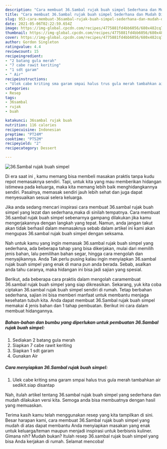 ```yaml
---
description: "Cara membuat 36.Sambal rujak buah simpel Sederhana dan Mudah Dibuat"
title: "Cara membuat 36.Sambal rujak buah simpel Sederhana dan Mudah Dibuat"
slug: 953-cara-membuat-36sambal-rujak-buah-simpel-sederhana-dan-mudah-dibuat
date: 2021-05-06T02:22:59.654Z
image: https://img-global.cpcdn.com/recipes/4775881fd4bb6056/680x482cq70/36sambal-rujak-buah-simpel-foto-resep-utama.jpg
thumbnail: https://img-global.cpcdn.com/recipes/4775881fd4bb6056/680x482cq70/36sambal-rujak-buah-simpel-foto-resep-utama.jpg
cover: https://img-global.cpcdn.com/recipes/4775881fd4bb6056/680x482cq70/36sambal-rujak-buah-simpel-foto-resep-utama.jpg
author: Gordon Singleton
ratingvalue: 4.4
reviewcount: 15
recipeingredient:
- "2 batang gula merah"
- "7 cabe rawit keriting"
- "1 sdt garam"
- " Air"
recipeinstructions:
- "Ulek cabe kriting sma garam smpai halus trus gula merah tambahkan air sedikit.siap disantap"
categories:
- Resep
tags:
- 36sambal
- rujak
- buah

katakunci: 36sambal rujak buah 
nutrition: 116 calories
recipecuisine: Indonesian
preptime: "PT24M"
cooktime: "PT52M"
recipeyield: "2"
recipecategory: Dessert

---
```



![36.Sambal rujak buah simpel](https://img-global.cpcdn.com/recipes/4775881fd4bb6056/680x482cq70/36sambal-rujak-buah-simpel-foto-resep-utama.jpg)

Di era  saat ini , kamu memang bisa membeli masakan praktis tanpa kudu repot memasaknya sendiri. Tapi, untuk kita yang mau memberikan hidangan istimewa pada keluarga, maka kita memang lebih baik menghidangkannya sendiri. Pasalnya, memasak sendiri jauh lebih sehat dan juga dapat menyesuaikan sesuai selera keluarga.

Jika anda sedang mencari inspirasi cara membuat 36.sambal rujak buah simpel yang lezat dan sederhana,maka di sinilah tempatnya. Cara membuat 36.sambal rujak buah simpel  sebenarnya gampang dilakukan jika kamu mengerjakannya dengan langkah yang tepat. Namun, anda jangan takut akan tidak berhasil dalam memasaknya 
sebab dalam artikel ini kami akan mengupas 36.sambal rujak buah simpel dengan seksama.  



Nah untuk kamu yang ingin memasak 36.sambal rujak buah simpel yang sederhana, ada beberapa tahap yang bisa dikerjakan, mulai dari memilih jenis bahan, lalu pemilihan bahan segar, hingga cara mengolah dan menyajikannya. Anda Tak perlu pusing kalau ingin menyiapkan 36.sambal rujak buah simpel yang enak di mana pun anda berada. Sebab, asalkan anda  tahu caranya, maka hidangan ini bisa jadi sajian yang spesial.

Berikut, ada beberapa cara praktis  dalam mengolah caramembuat 36.sambal rujak buah simpel yang siap dikreasikan. Sekarang, yuk kita coba ciptakan 36.sambal rujak buah simpel sendiri di rumah. Tetap berbahan sederhana, sajian ini bisa memberi manfaat untuk membantu menjaga kesehatan tubuh kita. Anda dapat membuat 36.Sambal rujak buah simpel memakai 4 jenis bahan dan 1 tahap pembuatan. Berikut ini cara dalam membuat hidangannya.

<!--inarticleads1-->

##### Bahan-bahan dan bumbu yang diperlukan untuk pembuatan 36.Sambal rujak buah simpel:

1. Sediakan 2 batang gula merah
1. Siapkan 7 cabe rawit keriting
1. Siapkan 1 sdt garam
1. Gunakan  Air




<!--inarticleads2-->

##### Cara menyiapkan 36.Sambal rujak buah simpel:

1. Ulek cabe kriting sma garam smpai halus trus gula merah tambahkan air sedikit.siap disantap




Nah, itulah artikel tentang  36.sambal rujak buah simpel  yang sederhana dan mudah dilakukan versi kita. Semoga anda bisa membuatnya dengan hasil yang memuaskan. 

Terima kasih kamu telah menggunakan resep yang kita tampilkan di sini. Besar harapan kami, cara membuat  36.Sambal rujak buah simpel yang mudah di atas dapat membantu Anda menyiapkan masakan yang enak untuk keluarga/teman maupun menjadi inspirasi untuk berbisnis kuliner. Gimana nih? Mudah bukan? Itulah resep 36.sambal rujak buah simpel yang bisa Anda kerjakan di rumah. Selamat mencoba!

